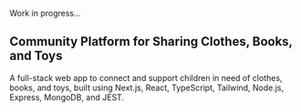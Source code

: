 Work in progress...
## Community Platform for Sharing Clothes, Books, and Toys

A full-stack web app to connect and support children in need of clothes, books, and toys, built using Next.js, React, TypeScript, Tailwind, Node.js, Express, MongoDB, and JEST.
